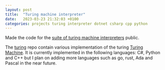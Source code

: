 ```yaml
---
layout: post
title:  "Turing machine interpreter"
date:   2023-03-23 21:32:03 +0100
categories: projects turing interpreter dotnet csharp cpp python
---
```

Made the code for the [suite of turing machine interpreters](https://github.com/sanelli/turing) public.

The [turing](https://github.com/sanelli/turing) repo contain various implementation of the turing [Turing Machine](https://en.wikipedia.org/wiki/Turing_machine).
It is currently implemented in the following languages: C#, Python and C++ but I plan on adding more languages such as go, rust, Ada and Pascal in the near future.